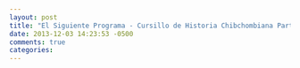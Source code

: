 ```yaml
---
layout: post
title: "El Siguiente Programa - Cursillo de Historia Chibchombiana Parte 1"
date: 2013-12-03 14:23:53 -0500
comments: true
categories: 
---
```

